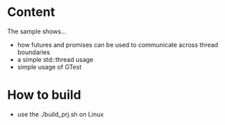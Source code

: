 # Content
The sample shows...
* how futures and promises can be used to communicate across thread boundaries
* a simple std::thread usage
* simple usage of GTest

# How to build
* use the ./build_prj.sh on Linux 
